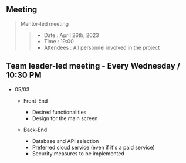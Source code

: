 ## Meeting

> Mentor-led meeting
>> - Date : April 26th, 2023
>> - Time : 19:00
>> - Attendees : All personnel involved in the project

## Team leader-led meeting - Every Wednesday / 10:30 PM
- 05/03
  - Front-End
    - Desired functionalities
    - Design for the main screen

  - Back-End
    - Database and API selection
    - Preferred cloud service (even if it's a paid service)
    - Security measures to be implemented
